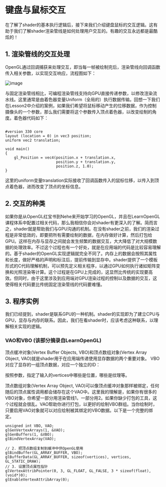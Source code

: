 # 键盘与鼠标交互

在了解了shader的基本执行逻辑后，接下来我们介绍键盘鼠标的交互逻辑。这有助于我们了解shader渲染管线是如何处理用户交互的。有趣的交互永远都是最酷炫的！

## 1. 渲染管线的交互处理

OpenGL通过回调捕获来处理交互，即当每一帧被绘制完后，渲染管线向回调函数传入相关参数，以实现交互响应，流程图如下：

![image](https://github.com/user-attachments/assets/20b85aa1-5b15-489a-a78b-9ca71081f361)

与固定渲染管线相比，可编程渲染管线支持向GPU直接传递参数，以修改渲染流水线。这里通常是由着色器变量Uniform（全局的）执行数据传输。回想一下我们在Lesson2中介绍的案例，如果我们希望将鼠标移动产生的位移数据，作为控制摄像头的一个参数，那么我们需要将这个参数传入顶点着色器，以改变绘制的角度。着色器代码如下：

<pre class="prettyprint"><code class=" hljs xml">
#version 330 core 
layout (location = 0) in vec3 position;
uniform vec2 translation;
    
void main()
{
    gl_Position = vec4(position.x + translation.x,
                       position.y + translation.y,
                       position.z, 1.0);
}</code></pre>

这里的uniform变量translation实际接收了回调函数传入的鼠标位移，以传入到顶点着色器，进而改变了顶点的坐标信息。


## 2. 交互的种类

如果你是从OpenGL红宝书到Nehe来开始学习的OpenGL，并且在LearnOpenGL课程体系中配置过相关代码，那么我相信你会对shader有更深入的了解。简而言之，shader就是帮助我们与GPU沟通的机制。在没有shader之前，我们的渲染过程是非常低效的，即要把所有需要绘制的数据，在内存做好计算，然后打包给GPU。这样在内存与显存之间就会发生频繁的数据交互，大大降低了对大规模数据的处理效率。不过这个过程也有一个好处，就是在应用端的代码是比较容易理解的。基于shader的OpenGL实现逻辑就完全不同了。内存上的数据会按照其属性和长度，做好严格的声明和标注后，提前传输到显存中。shader提供了一个模板形式的C代码理解机制，可以预先定义相关程序，以通过GPU如何执行诸如矩阵变换和光照渲染等计算。这个过程是在GPU上完成的，这显然比传统的实现要高效。但同时，由于这里涉及到应用端对GPU渲染过程的控制以及数据的交互，这使得相关代码要比传统固定渲染管线的代码要难懂。

## 3. 程序实例

我们已经提到，shader是联系GPU的一种机制。shader的实现即为了建立CPU与GPU，显存与内存的联系。因此，我们在看shader时，应该考虑这种联系，以理解相关实现的逻辑。

### VAO和VBO (该部分摘录自LearnOpenGL)

顶点缓冲对象(Vertex Buffer Objects, VBO)和顶点数组对象(Vertex Array Object, VAO)就是shader用于在应用端传递使用显存数据的两个重要对象。 VBO对应了显存的一组顶点数据，对应一个独立的ID：


按照参数，指定了输入的vertices中哪些是位置，哪些是纹理等。

顶点数组对象(Vertex Array Object, VAO)可以像顶点缓冲对象那样被绑定，任何随后的顶点属性调用都会储存在这个VAO中。这里我的理解是，如果你有很多的VBO对象，你希望一部分用渲染管线1，一部分用2。如果你缺少打包的工具，这个过程就会很乱。VAO帮助你进行打包，以更好的绘制VBO群组。当你绘制时，只要启用VAO对象就可以对应绘制被其绑定的VBO数据。以下是一个完整的绑定。

<pre class="prettyprint"><code class=" hljs xml">unsigned int VBO, VAO;
glGenVertexArrays(1, &VAO);
glGenBuffers(1, &VBO);
glBindVertexArray(VAO);

// 2. 把顶点数组复制到缓冲中供OpenGL使用
glBindBuffer(GL_ARRAY_BUFFER, VBO);
glBufferData(GL_ARRAY_BUFFER, sizeof(vertices), vertices, GL_STATIC_DRAW);
// 3. 设置顶点属性指针
glVertexAttribPointer(0, 3, GL_FLOAT, GL_FALSE, 3 * sizeof(float), (void*)0);
glEnableVertexAttribArray(0);</code></pre>  

